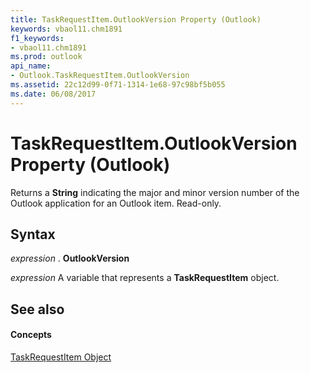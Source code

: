 ```yaml
---
title: TaskRequestItem.OutlookVersion Property (Outlook)
keywords: vbaol11.chm1891
f1_keywords:
- vbaol11.chm1891
ms.prod: outlook
api_name:
- Outlook.TaskRequestItem.OutlookVersion
ms.assetid: 22c12d99-0f71-1314-1e68-97c98bf5b055
ms.date: 06/08/2017
---
```



# TaskRequestItem.OutlookVersion Property (Outlook)

Returns a  **String** indicating the major and minor version number of the Outlook application for an Outlook item. Read-only.


## Syntax

 _expression_ . **OutlookVersion**

 _expression_ A variable that represents a **TaskRequestItem** object.


## See also


#### Concepts


[TaskRequestItem Object](Outlook.TaskRequestItem.md)

